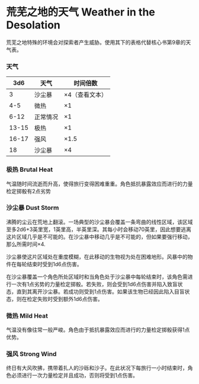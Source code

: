 # 荒芜之地的天气 Weather in the Desolation

荒芜之地特殊的环境会对探索者产生威胁。使用其下的表格代替核心书第9章的天气表。

### 天气

<table>
<thead>
<tr class="header">
<th>3d6</th>
<th>天气</th>
<th>时间倍数</th>
</tr>
</thead>
<tbody>
<tr class="odd">
<td>3</td>
<td>沙尘暴</td>
<td>×4（查看文本）</td>
</tr>
<tr class="even">
<td>4-5</td>
<td>微热</td>
<td>×1</td>
</tr>
<tr class="odd">
<td>6-12</td>
<td>正常情况</td>
<td>×1</td>
</tr>
<tr class="even">
<td>13-15</td>
<td>极热</td>
<td>×1</td>
</tr>
<tr class="odd">
<td>16-17</td>
<td>强风</td>
<td>×1.5</td>
</tr>
<tr class="even">
<td>18</td>
<td>沙尘暴</td>
<td>×4</td>
</tr>
</tbody>
</table>

### 极热 Brutal Heat

气温随时间流逝而升高，使得旅行变得困难重重。角色抵抗暴露效应而进行的力量检定掷骰有2点劣势

### 沙尘暴 Dust Storm

沸腾的尘云在荒地上翻滚。一场典型的沙尘暴会覆盖一条弯曲的线性区域，该区域至多2d6+3英里宽，1英里高，半英里深。其每小时会移动70英里，因此想要逃离这片区域几乎是不可能的。在沙尘暴中移动几乎是不可能的，但如果要强行移动，那么所需时间×4.

沙尘暴使这片区域处在重度模糊，在此移动的生物视为处在困难地形。风暴中的物件在每轮结束时受到1d6点伤害。

在沙尘暴覆盖一个角色所处区域时和当角色处于沙尘暴中每轮结束时，该角色需进行一次有1点劣势的力量检定掷骰。若失败，则会受到1d6点伤害并陷入致盲状态，直到其离开沙尘暴。若成功则受到1点伤害。如果该生物已经因此陷入目盲状态，则在检定失败时受到额外1d6点伤害。

### 微热 Mild Heat

气温没有像往常一般严峻。角色由于抵抗暴露效应而进行的力量检定掷骰获得1点优势。

### 强风 Strong Wind

终日有大风吹拂，携带着扎人的沙砾和沙子。在此状况下每旅行一小时结束时，角色必须进行一次力量检定并且成功，否则将受到1点伤害。
